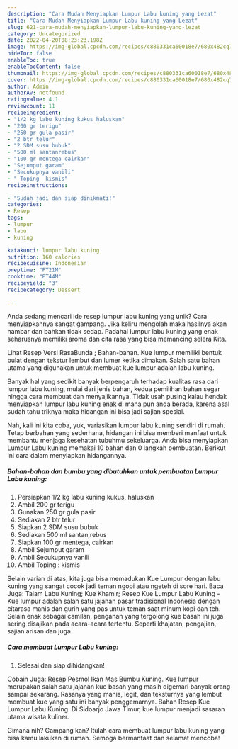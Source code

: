 ```yaml
---
description: "Cara Mudah Menyiapkan Lumpur Labu kuning yang Lezat"
title: "Cara Mudah Menyiapkan Lumpur Labu kuning yang Lezat"
slug: 621-cara-mudah-menyiapkan-lumpur-labu-kuning-yang-lezat
category: Uncategorized
date: 2022-04-20T08:23:23.198Z
image: https://img-global.cpcdn.com/recipes/c880331ca60018e7/680x482cq70/lumpur-labu-kuning-foto-resep-utama.jpg
hideToc: false
enableToc: true
enableTocContent: false
thumbnail: https://img-global.cpcdn.com/recipes/c880331ca60018e7/680x482cq70/lumpur-labu-kuning-foto-resep-utama.jpg
cover: https://img-global.cpcdn.com/recipes/c880331ca60018e7/680x482cq70/lumpur-labu-kuning-foto-resep-utama.jpg
author: Admin
authorAv: notfound
ratingvalue: 4.1
reviewcount: 11
recipeingredient:
- "1/2 kg labu kuning kukus haluskan"
- "200 gr terigu"
- "250 gr gula pasir"
- "2 btr telur"
- "2 SDM susu bubuk"
- "500 ml santanrebus"
- "100 gr mentega cairkan"
- "Sejumput garam"
- "Secukupnya vanili"
- " Toping  kismis"
recipeinstructions:

- "Sudah jadi dan siap dinikmati!"
categories:
- Resep
tags:
- lumpur
- labu
- kuning

katakunci: lumpur labu kuning 
nutrition: 160 calories
recipecuisine: Indonesian
preptime: "PT21M"
cooktime: "PT44M"
recipeyield: "3"
recipecategory: Dessert

---
```





Anda sedang mencari ide resep lumpur labu kuning yang unik? Cara menyiapkannya sangat gampang. Jika keliru mengolah maka hasilnya akan hambar dan bahkan tidak sedap. Padahal lumpur labu kuning yang enak seharusnya memiliki aroma dan cita rasa yang bisa memancing selera Kita.





Lihat Resep Versi RasaBunda ; Bahan-bahan. Kue lumpur memiliki bentuk bulat dengan tekstur lembut dan lumer ketika dimakan. Salah satu bahan utama yang digunakan untuk membuat kue lumpur adalah labu kuning.

Banyak hal yang sedikit banyak berpengaruh terhadap kualitas rasa dari lumpur labu kuning, mulai dari jenis bahan, kedua pemilihan bahan segar hingga cara membuat dan menyajikannya. Tidak usah pusing kalau hendak menyiapkan lumpur labu kuning enak di mana pun anda berada, karena asal sudah tahu triknya maka hidangan ini bisa jadi sajian spesial.






Nah, kali ini kita coba, yuk, variasikan lumpur labu kuning sendiri di rumah. Tetap berbahan yang sederhana, hidangan ini bisa memberi manfaat untuk membantu menjaga kesehatan tubuhmu sekeluarga. Anda bisa menyiapkan Lumpur Labu kuning memakai 10 bahan dan 0 langkah pembuatan. Berikut ini cara dalam menyiapkan hidangannya.

<!--inarticleads1-->

##### Bahan-bahan dan bumbu yang dibutuhkan untuk pembuatan Lumpur Labu kuning:

1. Persiapkan 1/2 kg labu kuning kukus, haluskan
1. Ambil 200 gr terigu
1. Gunakan 250 gr gula pasir
1. Sediakan 2 btr telur
1. Siapkan 2 SDM susu bubuk
1. Sediakan 500 ml santan,rebus
1. Siapkan 100 gr mentega, cairkan
1. Ambil Sejumput garam
1. Ambil Secukupnya vanili
1. Ambil  Toping : kismis


Selain varian di atas, kita juga bisa memadukan Kue Lumpur dengan labu kuning yang sangat cocok jadi teman ngopi atau ngeteh di sore hari. Baca Juga: Talam Labu Kuning; Kue Khamir; Resep Kue Lumpur Labu Kuning - Kue lumpur adalah salah satu jajanan pasar tradisional Indonesia dengan citarasa manis dan gurih yang pas untuk teman saat minum kopi dan teh. Selain enak sebagai camilan, penganan yang tergolong kue basah ini juga sering disajikan pada acara-acara tertentu. Seperti khajatan, pengajian, sajian arisan dan juga. 

<!--inarticleads2-->

##### Cara membuat Lumpur Labu kuning:


1. Selesai dan siap dihidangkan!

Cobain Juga: Resep Pesmol Ikan Mas Bumbu Kuning. Kue lumpur merupakan salah satu jajanan kue basah yang masih digemari banyak orang sampai sekarang. Rasanya yang manis, legit, dan teksturnya yang lembut membuat kue yang satu ini banyak penggemarnya. Bahan Resep Kue Lumpur Labu Kuning. Di Sidoarjo Jawa Timur, kue lumpur menjadi sasaran utama wisata kuliner. 

Gimana nih? Gampang kan? Itulah cara membuat lumpur labu kuning yang bisa kamu lakukan di rumah. Semoga bermanfaat dan selamat mencoba!
